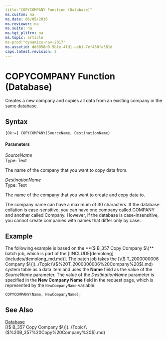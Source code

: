 ```yaml
---
title:"COPYCOMPANY Function (Database)"
ms.custom: na
ms.date: 06/05/2016
ms.reviewer: na
ms.suite: na
ms.tgt_pltfrm: na
ms.topic: article
ms-prod:"dynamics-nav-2017"
ms.assetid: dd8058d0-5b1e-4fd1-aeb1-7ef480fa581d
caps.latest.revision: 2
---
```

# COPYCOMPANY Function (Database)
Creates a new company and copies all data from an existing company in the same database.  
  
## Syntax  
  
```  
[Ok:=] COPYCOMPANY(SourceName, DestinationName)  
```  
  
#### Parameters  
 *SourceName*  
 Type: Text  
  
 The name of the company that you want to copy data from.  
  
 *DestinationName*  
 Type: Text  
  
 The name of the company that you want to create and copy data to.  
  
 The company name can have a maximum of 30 characters. If the database collation is case\-sensitive, you can have one company called COMPANY and another called Company. However, if the database is case\-insensitive, you cannot create companies with names that differ only by case.  
  
## Example  
 The following example is based on the **\($ B\_357 Copy Company $\)** batch job, which is part of the [!INCLUDE[demolong](includes/demolong_md.md)]. The batch job takes the [\($ T\_2000000006 Company $\)](../Topic/\($%20T_2000000006%20Company%20$\).md) system table as a data item and uses the **Name** field as the value of the *SourceName* parameter. The value of the *DestinationName* parameter is specified in the **New Company Name** field in the request page, which is represented by the `NewCompanyName` variable.  
  
```  
COPYCOMPANY(Name, NewCompanyName);  
```  
  
## See Also  
 [Database](Database.md)   
 [\($ B\_357 Copy Company $\)](../Topic/\($%20B_357%20Copy%20Company%20$\).md)
